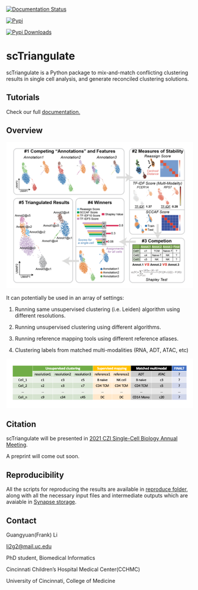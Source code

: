 [![Documentation Status](https://readthedocs.org/projects/sctriangulate/badge/?version=latest)](https://sctriangulate.readthedocs.io/en/latest/?badge=latest)

[![Pypi](https://img.shields.io/pypi/v/sctriangulate?logo=PyPI)](https://pypi.org/project/sctriangulate/)

[![Pypi Downloads](https://img.shields.io/pypi/dm/sctriangulate.svg?label=Pypi%20downloads)](
https://pypi.org/project/sctriangulate/)



# scTriangulate

scTriangulate is a Python package to mix-and-match conflicting clustering results in single cell analysis, and generate reconciled 
clustering solutions.

## Tutorials

Check our full [documentation.](https://sctriangulate.readthedocs.io/en/latest/get_started.html)

## Overview

![schema](./image/schema.png)

It can potentially be used in an array of settings:

1. Running same unsupervised clustering (i.e. Leiden) algorithm using different resolutions.

2. Running unsupervised clustering using different algorithms.

3. Running reference mapping tools using different reference atlases.

4. Clustering labels from matched multi-modalities (RNA, ADT, ATAC, etc)

![schuma_chop](./image/schema_chop.png)


## Citation

scTriangulate will be presented in [2021 CZI Single-Cell Biology Annual Meeting](https://docs.google.com/document/d/142W5qCsXpv9CyyvQhmu_Re-Wf6mN7zZrAzarMMI6Se4/edit). 

A preprint will come out soon.

## Reproducibility

All the scripts for reproducing the results are available in [reproduce folder](https://github.com/frankligy/scTriangulate/tree/main/reproduce), along 
with all the necessary input files and intermediate outputs which are avaiable in [Synapse storage](https://www.synapse.org/#!Synapse:syn26320337/files/).

## Contact

Guangyuan(Frank) Li

li2g2@mail.uc.edu

PhD student, Biomedical Informatics

Cincinnati Children’s Hospital Medical Center(CCHMC)

University of Cincinnati, College of Medicine
